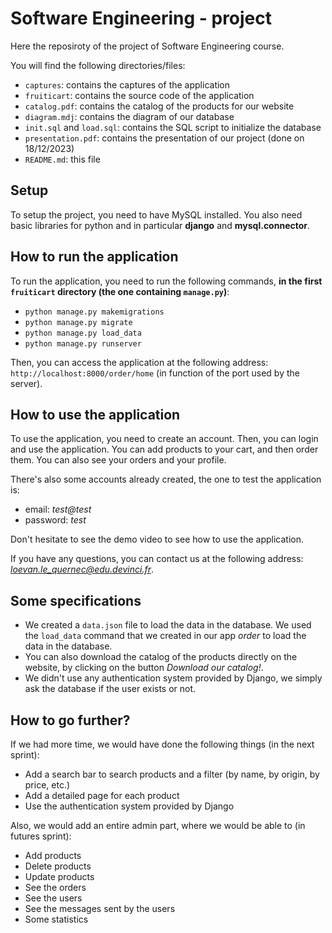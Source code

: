 # Software Engineering - project

Here the reposiroty of the project of Software Engineering course.

You will find the following directories/files:
- `captures`: contains the captures of the application
- `fruiticart`: contains the source code of the application
- `catalog.pdf`: contains the catalog of the products for our website
- `diagram.mdj`: contains the diagram of our database
- `init.sql` and `load.sql`: contains the SQL script to initialize the database
- `presentation.pdf`: contains the presentation of our project (done on 18/12/2023)
- `README.md`: this file

## Setup

To setup the project, you need to have MySQL installed. You also need basic libraries for python and in particular **django** and **mysql.connector**.

## How to run the application

To run the application, you need to run the following commands, **in the first `fruiticart` directory (the one containing `manage.py`)**:
- `python manage.py makemigrations`
- `python manage.py migrate`
- `python manage.py load_data`
- `python manage.py runserver`

Then, you can access the application at the following address: `http://localhost:8000/order/home` (in function of the port used by the server).

## How to use the application

To use the application, you need to create an account. Then, you can login and use the application. You can add products to your cart, and then order them. You can also see your orders and your profile.

There's also some accounts already created, the one to test the application is:
- email: *test@test*
- password: *test*

Don't hesitate to see the demo video to see how to use the application.

If you have any questions, you can contact us at the following address: *loevan.le_quernec@edu.devinci.fr*.

## Some specifications

- We created a `data.json` file to load the data in the database. We used the `load_data` command that we created in our app *order* to load the data in the database.
- You can also download the catalog of the products directly on the website, by clicking on the button *Download our catalog!*.
- We didn't use any authentication system provided by Django, we simply ask the database if the user exists or not.

## How to go further?

If we had more time, we would have done the following things (in the next sprint):
- Add a search bar to search products and a filter (by name, by origin, by price, etc.)
- Add a detailed page for each product
- Use the authentication system provided by Django

Also, we would add an entire admin part, where we would be able to (in futures sprint):
- Add products
- Delete products
- Update products
- See the orders
- See the users
- See the messages sent by the users
- Some statistics
